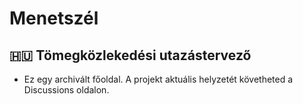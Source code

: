 # Menetszél
## 🇭🇺 Tömegközlekedési utazástervező
- Ez egy archivált főoldal. A projekt aktuális helyzetét követheted a Discussions oldalon.
